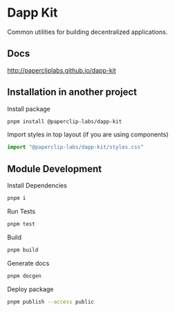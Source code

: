 # Dapp Kit

Common utilities for building decentralized applications.

## Docs

http://papercliplabs.github.io/dapp-kit

## Installation in another project

Install package
```bash
pnpm install @paperclip-labs/dapp-kit
```

Import styles in top layout (if you are using components)
```ts
import "@paperclip-labs/dapp-kit/styles.css"
```

## Module Development

Install Dependencies
```bash
pnpm i
```

Run Tests
```bash
pnpm test
```

Build
```bash
pnpm build
```

Generate docs
```bash
pnpm docgen
```

Deploy package
```bash
pnpm publish --access public
```
